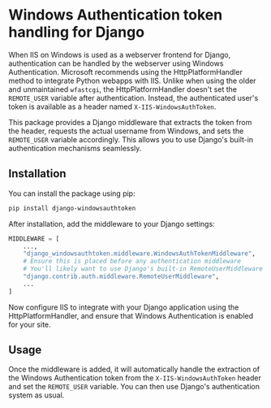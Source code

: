 # Windows Authentication token handling for Django

When IIS on Windows is used as a webserver frontend for Django, authentication can be handled by the webserver using Windows Authentication. Microsoft recommends using the HttpPlatformHandler method to integrate Python webapps with IIS. Unlike when using the older and unmaintained `wfastcgi`, the HttpPlatformHandler doesn't set the `REMOTE_USER` variable after authentication. Instead, the authenticated user's token is available as a header named `X-IIS-WindowsAuthToken`.

This package provides a Django middleware that extracts the token from the header, requests the actual username from Windows, and sets the `REMOTE_USER` variable accordingly. This allows you to use Django's built-in authentication mechanisms seamlessly.

## Installation

You can install the package using pip:

```bash
pip install django-windowsauthtoken
```

After installation, add the middleware to your Django settings:

```python
MIDDLEWARE = [
    ...,
    "django_windowsauthtoken.middleware.WindowsAuthTokenMiddleware",
    # Ensure this is placed before any authentication middleware
    # You'll likely want to use Django's built-in RemoteUserMiddleware
    "django.contrib.auth.middleware.RemoteUserMiddleware",
    ...
]
```

Now configure IIS to integrate with your Django application using the HttpPlatformHandler, and ensure that Windows Authentication is enabled for your site.

## Usage

Once the middleware is added, it will automatically handle the extraction of the Windows Authentication token from the `X-IIS-WindowsAuthToken` header and set the `REMOTE_USER` variable. You can then use Django's authentication system as usual.
